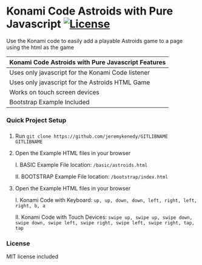 # Konami Code Astroids with Pure Javascript [![License](https://poser.pugx.org/laravel/framework/license.svg)]()

Use the Konami code to easily add a playable Astroids game to a page using the html as the game

| Konami Code Astroids with Pure Javascript Features |
| :------------ |
| Uses only javascript for the Konami Code listener |
| Uses only javascript for the Astroids HTML Game |
| Works on touch screen devices |
| Bootstrap Example Included |

### Quick Project Setup
###
1. Run `git clone https://github.com/jeremykenedy/GITLIBNAME GITLIBNAME`
2. Open the Example HTML files in your browser

	I. BASIC Example File location:
        `/basic/astroids.html`

	II. BOOTSTRAP Example File location:
        `/bootstrap/index.html`

3. Open the Example HTML files in your browser

	I. Konami Code with Keyboard:
        `up, up, down, down, left, right, left, right, b, a`

	II. Konami Code with Touch Devices:
        `swipe up, swipe up, swipe down, swipe down, swipe left, swipe right, swipe left, swipe right, tap, tap`

### License
MIT license included